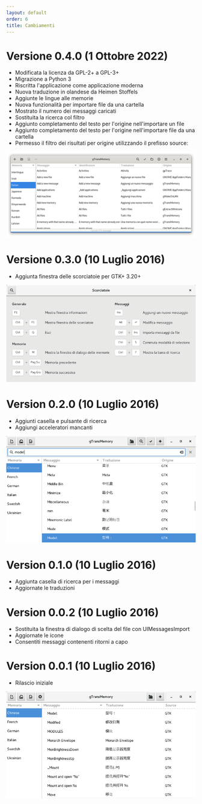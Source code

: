 ```yaml
---
layout: default
order: 6
title: Cambiamenti
---
```

# Versione 0.4.0 (1 Ottobre 2022)

* Modificata la licenza da GPL-2+ a GPL-3+
* Migrazione a Python 3
* Riscritta l'applicazione come applicazione moderna
* Nuova traduzione in olandese da Heimen Stoffels
* Aggiunte le lingue alle memorie
* Nuova funzionalità per importare file da una cartella
* Mostrato il numero dei messaggi caricati
* Sostituita la ricerca col filtro
* Aggiunto completamento del testo per l'origine nell'importare un file
* Aggiunto completamento del testo per l'origine nell'importare file da una cartella
* Permesso il filtro dei risultati per origine utilizzando il prefisso source:

![Finestra principale di gTransMemory 0.4.0](/resources/gtransmemory/archive/v0.4.0/italian/main.png)

# Versione 0.3.0 (10 Luglio 2016)

* Aggiunta finestra delle scorciatoie per GTK+ 3.20+

![Finestra scorciatoie di gTransMemory 0.3.0](/resources/gtransmemory/archive/v0.3.0/italian/shortcuts.png)

# Version 0.2.0 (10 Luglio 2016)

* Aggiunti casella e pulsante di ricerca
* Aggiungi acceleratori mancanti

![Casella di ricerca di gTransMemory 0.2.0](/resources/gtransmemory/archive/v0.2.0/italian/search.png)

# Version 0.1.0 (10 Luglio 2016)

* Aggiunta casella di ricerca per i messaggi
* Aggiornate le traduzioni

# Version 0.0.2 (10 Luglio 2016)

* Sostituita la finestra di dialogo di scelta del file con UIMessagesImport
* Aggiornate le icone
* Consentiti messaggi contenenti ritorni a capo

# Version 0.0.1 (10 Luglio 2016)

* Rilascio iniziale

![Main window di gTransMemory 0.0.1](/resources/gtransmemory/archive/v0.0.1/italian/main.png)

